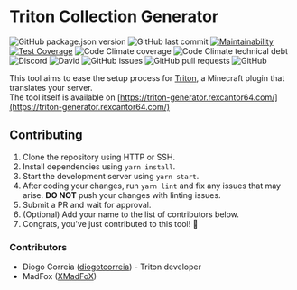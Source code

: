 # Triton Collection Generator

![GitHub package.json version](https://img.shields.io/github/package-json/v/diogotcorreia/triton-collection-generator)
![GitHub last commit](https://img.shields.io/github/last-commit/diogotcorreia/triton-collection-generator)
[![Maintainability](https://api.codeclimate.com/v1/badges/761147503d453d1c77d4/maintainability)](https://codeclimate.com/github/diogotcorreia/triton-collection-generator/maintainability)
[![Test Coverage](https://api.codeclimate.com/v1/badges/761147503d453d1c77d4/test_coverage)](https://codeclimate.com/github/diogotcorreia/triton-collection-generator/test_coverage)
![Code Climate coverage](https://img.shields.io/codeclimate/coverage/diogotcorreia/triton-collection-generator)
![Code Climate technical debt](https://img.shields.io/codeclimate/tech-debt/diogotcorreia/triton-collection-generator)
![Discord](https://img.shields.io/discord/395565283047374850)
![David](https://img.shields.io/david/diogotcorreia/triton-collection-generator)
![GitHub issues](https://img.shields.io/github/issues/diogotcorreia/triton-collection-generator)
![GitHub pull requests](https://img.shields.io/github/issues-pr/diogotcorreia/triton-collection-generator)
![GitHub](https://img.shields.io/github/license/diogotcorreia/triton-collection-generator)

This tool aims to ease the setup process for [Triton](https://triton.rexcantor64.com), a Minecraft plugin that translates your server.  
The tool itself is available on [https://triton-generator.rexcantor64.com/](https://triton-generator.rexcantor64.com/)

## Contributing

1. Clone the repository using HTTP or SSH.
2. Install dependencies using `yarn install`.
3. Start the development server using `yarn start`.
4. After coding your changes, run `yarn lint` and fix any issues that may arise. **DO NOT** push your changes with linting issues.
5. Submit a PR and wait for approval.
6. (Optional) Add your name to the list of contributors below.
7. Congrats, you've just contributed to this tool! 🎉

### Contributors

- Diogo Correia ([diogotcorreia](https://github.com/diogotcorreia)) - Triton developer
- MadFox ([XMadFoX](https://github.com/XMadFoX))
